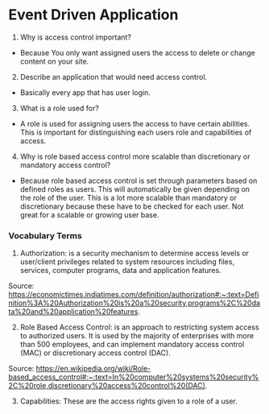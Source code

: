 # Event Driven Application

1. Why is access control important?
- Because You only want assigned users the access to delete or change content on your site. 

2. Describe an application that would need   access control.
- Basically every app that has user login. 

3. What is a role used for?
- A role is used for assigning users the access to have certain abilities. This is important for distinguishing each users role and capabilities of access.

4. Why is role based access control more scalable than discretionary or mandatory access control?
-  Because role based access control is set through parameters based on defined roles as users. This will automatically be given depending on the role of the user. This is a lot more scalable than mandatory or discretionary because these have to be checked for each user. Not great for a scalable or growing user base. 

### Vocabulary Terms

1. Authorization: is a security mechanism to determine access levels or user/client privileges related to system resources including files, services, computer programs, data and application features.

Source: https://economictimes.indiatimes.com/definition/authorization#:~:text=Definition%3A%20Authorization%20is%20a%20security,programs%2C%20data%20and%20application%20features.

2. Role Based Access Control: is an approach to restricting system access to authorized users. It is used by the majority of enterprises with more than 500 employees, and can implement mandatory access control (MAC) or discretionary access control (DAC).

Source: https://en.wikipedia.org/wiki/Role-based_access_control#:~:text=In%20computer%20systems%20security%2C%20role,discretionary%20access%20control%20(DAC).

3. Capabilities: These are the access rights given to a role of a user. 